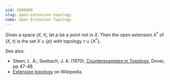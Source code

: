 ```yaml
---
uid: S000080
slug: open-extension-topology
name: Open Extension Topology
---
```

Given a space $(X,\tau)$, let $p$ be a point not in $X$. Then the open extension $X^\ast$ of $(X, \tau)$ is the set $X \cup \{p\}$ with topology $\tau \cup \{X^\ast\}$.

See also:

* Steen, L. A.; Seebach, J. A. (1970), [Counterexamples in Topology](http://books.google.com/books/about/Counterexamples_in_Topology.html?id=DkEuGkOtSrUC), Dover, pp 47-48.
* [Extension topology](http://en.wikipedia.org/wiki/Open_extension_topology) on Wikipedia.

